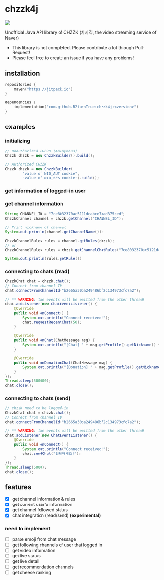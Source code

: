 # chzzk4j

![](https://jitpack.io/v/R2turnTrue/chzzk4j.svg)

Unofficial Java API library of CHZZK (치지직, the video streaming service of Naver)

* This library is not completed. Please contribute a lot through Pull-Request!
* Please feel free to create an issue if you have any problems!

## installation

```kotlin
repositories {
    maven("https://jitpack.io")
}

dependencies {
    implementation("com.github.R2turnTrue:chzzk4j:<version>")
}
```

## examples
### initializing
```java
// Unauthorized CHZZK (Anonymous)
Chzzk chzzk = new ChzzkBuilder().build();

// Authorized CHZZK
Chzzk chzzk = new ChzzkBuilder(
        "value of NID_AUT cookie",
        "value of NID_SES cookie").build();
```

### get information of logged-in user

### get channel information
```java
String CHANNEL_ID = "7ce8032370ac5121dcabce7bad375ced";
ChzzkChannel channel = chzzk.getChannel("CHANNEL_ID");

// Print nickname of channel
System.out.println(channel.getChannelName());

ChzzkChannelRules rules = channel.getRules(chzzk);
// or
ChzzkChannelRules rules = chzzk.getChannelChatRules("7ce8032370ac5121dcabce7bad375ced");

System.out.println(rules.getRule())
```

### connecting to chats (read)
```java
ChzzkChat chat = chzzk.chat();
// Connect from channel ID
chat.connectFromChannelId("b2665a30ba249486bf2c134973cfc7a2");

// ** WARNING: the events will be emitted from the other thread!
chat.addListener(new ChatEventListener() {
    @Override
    public void onConnect() {
        System.out.println("Connect received!");
        chat.requestRecentChat(50);
    }

    @Override
    public void onChat(ChatMessage msg) {
        System.out.println("[Chat] " + msg.getProfile().getNickname() + ": " + msg.getContent());
    }

    @Override
    public void onDonationChat(ChatMessage msg) {
        System.out.println("[Donation] " + msg.getProfile().getNickname() + ": " + msg.getContent() + " [" + msg.getExtras().getPayAmount() + "원]");
    }
});
Thread.sleep(500000);
chat.close();
```

### connecting to chats (send)
```java
// chzzk need to be logged-in
ChzzkChat chat = chzzk.chat();
// Connect from channel ID
chat.connectFromChannelId("b2665a30ba249486bf2c134973cfc7a2");

// ** WARNING: the events will be emitted from the other thread!
chat.addListener(new ChatEventListener() {
    @Override
    public void onConnect() {
        System.out.println("Connect received!");
        chat.sendChat("안녕하세요!");
    }
});
Thread.sleep(5000);
chat.close();
```

## features

- [x] get channel information & rules
- [x] get current user's information
- [x] get channel followed status
- [x] chat integration (read/send) **(experimental)**

### need to implement

- [ ] parse emoji from chat message
- [ ] get following channels of user that logged in
- [ ] get video information
- [ ] get live status
- [ ] get live detail
- [ ] get recommendation channels
- [ ] get cheese ranking